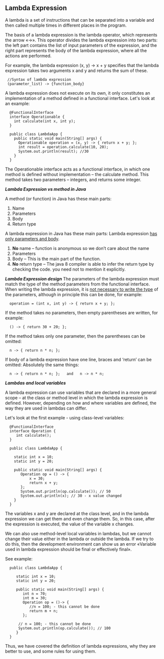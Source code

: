 ## Lambda Expression

A lambda is a set of instructions that can be separated into a variable and then called multiple times in different places in the program.

The basis of a lambda expression is the lambda operator, which represents the arrow «->». This operator divides the lambda expression into two parts: the left part contains the list of input parameters of the expression, and the right part represents the body of the lambda expression, where all the actions are performed.

For example, the lambda expression (x, y) -> x + y specifies that the lambda expression takes two arguments x and y and returns the sum of these.

     //Syntax of lambda expression
     (parameter_list) -> {function_body}

A lambda expression does not execute on its own, it only constitutes an implementation of a method defined in a functional interface.
Let's look at an example:

      @FunctionalInterface
      interface Operationable {
        int calculate(int x, int y);
      }

      public class LambdaApp {
        public static void main(String[] args) {
          Operationable operation = (x, y) -> { return x + y; };
          int result = operation.calculate(10, 20);
          System.out.println(result); //30
        }
      } 

The Operationable interface acts as a functional interface, in which one method is defined without implementation – the calculate method. This method takes two parameters – integers, and returns some integer.

<b>*Lambda Expression vs method in Java*</b>

A method (or function) in Java has these main parts:
1. Name
2. Parameters
3. Body
4. Return type

A lambda expression in Java has these main parts:
Lambda expression <u>has only parameters and body</u>.
1. <b>No</b> name – function is anonymous so we don’t care about the name
2. Parameters
3. Body – This is the main part of the function.
4. <b>No</b> return type – The java 8 compiler is able to infer the return type by checking the code. you need not to mention it explicitly.

<b>*Lambda Expression design*</b>
The parameters of the lambda expression must match the type of the method parameters from the functional interface. When writing the lambda expression, it is <u>not necessary to write the type</u> of the parameters, although in principle this can be done, for example:

      operation = (int x, int y) -> { return x + y; };

If the method takes no parameters, then empty parentheses are written, for example:

      () -> { return 30 + 20; };

If the method takes only one parameter, then the parentheses can be omitted:

      n -> { return n * n; };

If body of a lambda expression have one line, braces and ‘return’ can be omitted:
Absolutely the same things:

      n -> { return n * n; };   and   n -> n * n;

<b>*Lambdas and local variables*</b>

A lambda expression can use variables that are declared in a more general scope – at the class or method level in which the lambda expression is defined. However, depending on how and where variables are defined, the way they are used in lambdas can differ.

Let's look at the first example - using class-level variables:

      @FunctionalInterface
      interface Operation {
         int calculate();
      }

      public class LambdaApp {

        static int x = 10;
        static int y = 20;
    
        public static void main(String[] args) {         
           Operation op = () -> {
               x = 30;
               return x + y;
           };
           System.out.println(op.calculate()); // 50
           System.out.println(x); // 30 - x value changed
        }
      }

The variables x and y are declared at the class level, and in the lambda expression we can get them and even change them. So, in this case, after the expression is executed, the value of the variable x changes.

We can also use method-level local variables in lambdas, but we cannot change their value either in the lambda or outside the lambda. If we try to do this, then the development environment can show us an error «Variable used in lambda expression should be final or effectively final».

See example:

      public class LambdaApp {
      
         static int x = 10;
         static int y = 20;
         
         public static void main(String[] args) {
            int n = 70;
            int m = 30;
            Operation op = ()-> {
               //n = 100; - this cannot be done
               return m + n;
            };
      
          // n = 100; - this cannot be done
          System.out.println(op.calculate()); // 100
         }
      }

Thus, we have covered the definition of lambda expressions, why they are better to use, and some rules for using them.